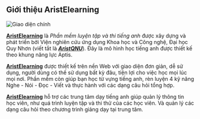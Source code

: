 ## Giới thiệu AristElearning

![](https://imgur.com/TMLGYR4.png "Giao diện chính")

[**AristElearning**](https://aristelearning.aristtrace.com/) là *Phần mềm luyện tập và thi tiếng anh* được xây dựng và phát triển bởi Viện nghiên cứu ứng dụng Khoa học và Công nghệ, Đại học Quy Nhơn (viết tắt là [***AristQNU***](https://aristqnu.com/)). Đây là mô hình học tiếng anh được thiết kế theo khung năng lực Aptis.

[**AristElearning**](https://aristelearning.aristtrace.com/) được thiết kế trên nền Web với giao diện đơn giản, dễ sử dụng, người dùng có thế sử dụng bất kỳ đâu, tiện lợi cho việc học mọi lúc mọi nơi. Phần mềm còn giúp bạn học từ vựng tiếng anh, rèn luyện 4 kỹ năng Nghe - Nói - Đọc - Viết và thực hành với các dạng câu hỏi tổng hợp.

[**AristElearning**](https://aristelearning.aristtrace.com/) hỗ trợ các trung tâm dạy tiếng anh giúp quản lý thông tin học viên, như quá trình luyện tập và thi thử của các học viên. Và quản lý các dạng câu hỏi theo chương trình giảng dạy tại trung tâm.